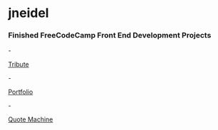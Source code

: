 # jneidel

<h3>Finished FreeCodeCamp Front End Development Projects</h3>

<p>- </p><a href="https://jneidel.github.io/fictional-train/tribute.html">Tribute</a><br>
<p>- </p><a href="https://jneidel.github.io/fictional-train/portfolio.html">Portfolio</a><br>
<p>- </p><a href="https://jneidel.github.io/fictional-train/quote_machine.html">Quote Machine</a>
